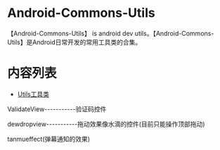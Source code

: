 # Android-Commons-Utils
【Android-Commons-Utils】 is android dev utils。【Android-Commons-Utils】是Android日常开发的常用工具类的合集。

# 内容列表
- [Utils工具类](https://github.com/waylen505/Au/tree/master/app/src/main/java/com/au/wxl/utils)

ValidateView-----------验证码控件<br/>

dewdropview-----------拖动效果像水滴的控件(目前只能操作顶部拖动)<br/>

tanmueffect(弹幕通知的效果)
